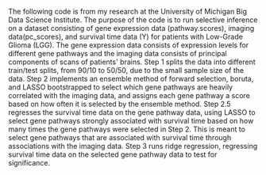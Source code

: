 The following code is from my research at the University of Michigan Big Data Science Institute. The purpose of the code is to run selective inference on a dataset consisting of gene expression data (pathway.scores), imaging data(pc_scores), and survival time data (Y) for patients with Low-Grade Glioma (LGG). The gene expression data consists of expression levels for different gene pathways and the imaging data consists of principal components of scans of patients' brains. Step 1 splits the data into different train/test splits, from 90/10 to 50/50, due to the small sample size of the data. Step 2 implements an ensemble method of forward selection, boruta, and LASSO bootstrapped to select which gene pathways are heavily correlated with the imaging data, and assigns each gene pathway a score based on how often it is selected by the ensemble method. Step 2.5 regresses the survival time data on the gene pathway data, using LASSO to select gene pathways strongly associated with survival time based on how many times the gene pathways were selected in Step 2. This is meant to select gene pathways that are associated with survival time through associations with the imaging data. Step 3 runs ridge regression, regressing survival time data on the selected gene pathway data to test for significance.
